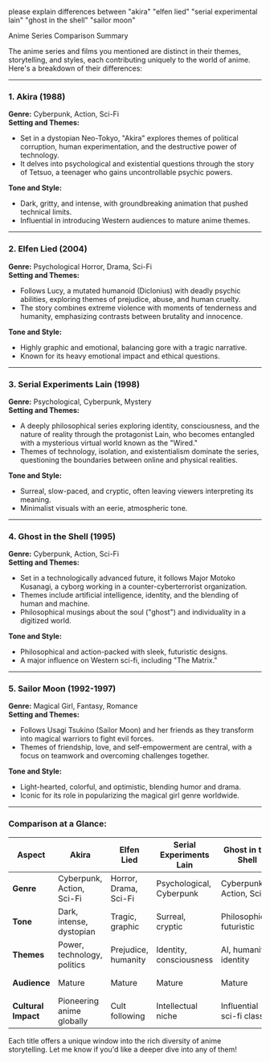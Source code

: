 please explain differences between "akira" "elfen lied" "serial experimental lain" "ghost in the shell" "sailor moon"

Anime Series Comparison Summary

The anime series and films you mentioned are distinct in their themes, storytelling, and styles, each contributing uniquely to the world of anime. Here's a breakdown of their differences:

---

### **1. Akira (1988)**  
**Genre:** Cyberpunk, Action, Sci-Fi  
**Setting and Themes:**  
- Set in a dystopian Neo-Tokyo, "Akira" explores themes of political corruption, human experimentation, and the destructive power of technology.  
- It delves into psychological and existential questions through the story of Tetsuo, a teenager who gains uncontrollable psychic powers.  

**Tone and Style:**  
- Dark, gritty, and intense, with groundbreaking animation that pushed technical limits.  
- Influential in introducing Western audiences to mature anime themes.  

---

### **2. Elfen Lied (2004)**  
**Genre:** Psychological Horror, Drama, Sci-Fi  
**Setting and Themes:**  
- Follows Lucy, a mutated humanoid (Diclonius) with deadly psychic abilities, exploring themes of prejudice, abuse, and human cruelty.  
- The story combines extreme violence with moments of tenderness and humanity, emphasizing contrasts between brutality and innocence.  

**Tone and Style:**  
- Highly graphic and emotional, balancing gore with a tragic narrative.  
- Known for its heavy emotional impact and ethical questions.  

---

### **3. Serial Experiments Lain (1998)**  
**Genre:** Psychological, Cyberpunk, Mystery  
**Setting and Themes:**  
- A deeply philosophical series exploring identity, consciousness, and the nature of reality through the protagonist Lain, who becomes entangled with a mysterious virtual world known as the "Wired."  
- Themes of technology, isolation, and existentialism dominate the series, questioning the boundaries between online and physical realities.  

**Tone and Style:**  
- Surreal, slow-paced, and cryptic, often leaving viewers interpreting its meaning.  
- Minimalist visuals with an eerie, atmospheric tone.  

---

### **4. Ghost in the Shell (1995)**  
**Genre:** Cyberpunk, Action, Sci-Fi  
**Setting and Themes:**  
- Set in a technologically advanced future, it follows Major Motoko Kusanagi, a cyborg working in a counter-cyberterrorist organization.  
- Themes include artificial intelligence, identity, and the blending of human and machine.  
- Philosophical musings about the soul ("ghost") and individuality in a digitized world.  

**Tone and Style:**  
- Philosophical and action-packed with sleek, futuristic designs.  
- A major influence on Western sci-fi, including "The Matrix."  

---

### **5. Sailor Moon (1992-1997)**  
**Genre:** Magical Girl, Fantasy, Romance  
**Setting and Themes:**  
- Follows Usagi Tsukino (Sailor Moon) and her friends as they transform into magical warriors to fight evil forces.  
- Themes of friendship, love, and self-empowerment are central, with a focus on teamwork and overcoming challenges together.  

**Tone and Style:**  
- Light-hearted, colorful, and optimistic, blending humor and drama.  
- Iconic for its role in popularizing the magical girl genre worldwide.  

---

### **Comparison at a Glance:**

| Aspect                | Akira                       | Elfen Lied             | Serial Experiments Lain | Ghost in the Shell        | Sailor Moon             |
|-----------------------|-----------------------------|-------------------------|--------------------------|---------------------------|-------------------------|
| **Genre**            | Cyberpunk, Action, Sci-Fi  | Horror, Drama, Sci-Fi  | Psychological, Cyberpunk| Cyberpunk, Action, Sci-Fi| Magical Girl, Fantasy  |
| **Tone**             | Dark, intense, dystopian   | Tragic, graphic        | Surreal, cryptic         | Philosophical, futuristic| Light-hearted, fun     |
| **Themes**           | Power, technology, politics| Prejudice, humanity    | Identity, consciousness | AI, humanity, identity   | Love, friendship       |
| **Audience**         | Mature                     | Mature                 | Mature                   | Mature                    | General (all ages)     |
| **Cultural Impact**  | Pioneering anime globally  | Cult following         | Intellectual niche       | Influential sci-fi classic| Global magical girl icon |

Each title offers a unique window into the rich diversity of anime storytelling. Let me know if you'd like a deeper dive into any of them!
